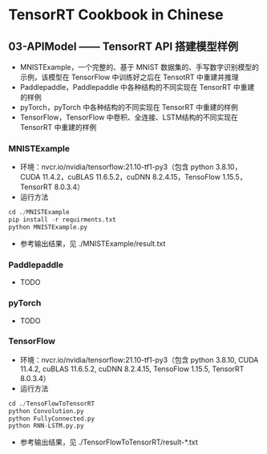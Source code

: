 # TensorRT Cookbook in Chinese

## 03-APIModel —— TensorRT API 搭建模型样例
+ MNISTExample，一个完整的、基于 MNIST 数据集的、手写数字识别模型的示例，该模型在 TensorFlow 中训练好之后在 TensotRT 中重建并推理
+ Paddlepaddle，Paddlepaddle 中各种结构的不同实现在 TensorRT 中重建的样例
+ pyTorch，pyTorch 中各种结构的不同实现在 TensorRT 中重建的样例
+ TensorFlow，TensorFlow 中卷积、全连接、LSTM结构的不同实现在 TensorRT 中重建的样例

### MNISTExample
+ 环境：nvcr.io/nvidia/tensorflow:21.10-tf1-py3（包含 python 3.8.10，CUDA 11.4.2，cuBLAS 11.6.5.2，cuDNN 8.2.4.15，TensoFlow 1.15.5，TensorRT 8.0.3.4）
+ 运行方法
```python
cd ./MNISTExample
pip install -r requirments.txt
python MNISTExample.py
```
+ 参考输出结果，见 ./MNISTExample/result.txt

### Paddlepaddle
+ TODO

### pyTorch
+ TODO

### TensorFlow
+ 环境：nvcr.io/nvidia/tensorflow:21.10-tf1-py3（包含 python 3.8.10, CUDA 11.4.2, cuBLAS 11.6.5.2, cuDNN 8.2.4.15, TensoFlow 1.15.5, TensorRT 8.0.3.4）
+ 运行方法
```python
cd ./TensoFlowToTensorRT
python Convolution.py
python FullyConnected.py
python RNN-LSTM.py.py
```
+ 参考输出结果，见 ./TensorFlowToTensorRT/result-*.txt

